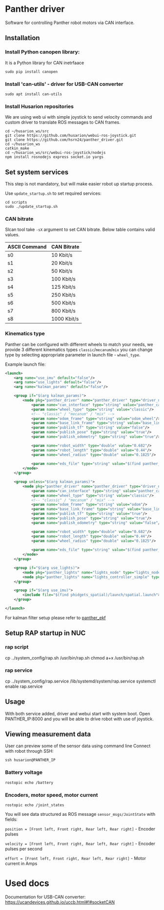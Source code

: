 # Panther driver

Software for controlling Panther robot motors via CAN interface.

## Installation

### Install Python canopen library:
It is a Python library for CAN inetrfaace

```
sudo pip install canopen
```

### Install 'can-utils' - driver for USB-CAN converter
```
sudo apt install can-utils
```

### Install Husarion repositories
We are using web ui with simple joystick to send velocity commands and custom driver to translate ROS messages to CAN frames.
```
cd ~/husarion_ws/src
git clone https://github.com/husarion/webui-ros-joystick.git
git clone https://github.com/hsrn24/panther_driver.git
cd ~/husarion_ws
catkin_make
cd ~/husarion_ws/src/webui-ros-joystick/nodejs
npm install rosnodejs express socket.io yargs
```

## Set system services
This step is not mandatory, but will make easier robot up startup process.

Use `update_startup.sh` to set required services:

```
cd scripts
sudo ./update_startup.sh
```

### CAN bitrate
Slcan tool take `-sX` argument to set CAN bitrate. Below table contains valid values.

| ASCII Command | CAN Bitrate |
| ---           | ---         |
| s0            | 10 Kbit/s   |
| s1            | 20 Kbit/s   |
| s2            | 50 Kbit/s   |
| s3            | 100 Kbit/s  |
| s4            | 125 Kbit/s  |
| s5            | 250 Kbit/s  |
| s6            | 500 Kbit/s  |
| s7            | 800 Kbit/s  |
| s8            | 1000 Kbit/s |

### Kinematics type

Panther can be configured with different wheels to match your needs, we provide 3 different kinematics types `classic`/`mecanum`/`mix` you can change type by selecting appropriate parameter in launch file - `wheel_type`. 

Example launch file: 

```xml
<launch>
    <arg name="use_imu" default="false"/>
    <arg name="use_lights" default="false"/>
    <arg name="kalman_params" default="false"/>

    <group if="$(arg kalman_params)">
        <node pkg="panther_driver" name="panther_driver" type="driver_node.py" output="screen" required="true">
            <param name="can_interface" type="string" value="panther_can"/>
            <param name="wheel_type" type="string" value="classic"/>
            <!-- "classic" / "mecanum" / "mix" -->
            <param name="odom_frame" type="string" value="odom_wheel"/>
            <param name="base_link_frame" type="string" value="base_link"/>
            <param name="publish_tf" type="string" value="false"/>
            <param name="publish_pose" type="string" value="true"/>
            <param name="publish_odometry" type="string" value="true"/>

            <param name="robot_width" type="double" value="0.682"/>
            <param name="robot_length" type="double" value="0.44"/>
            <param name="wheel_radius" type="double" value="0.1825"/>
        
            <param name="eds_file" type="string" value="$(find panther_driver)/params/roboteq_motor_controllers_v60.eds"/>
        </node>
    </group>

    <group unless="$(arg kalman_params)">
        <node pkg="panther_driver" name="panther_driver" type="driver_node.py" output="screen" required="true">
            <param name="can_interface" type="string" value="panther_can"/>
            <param name="wheel_type" type="string" value="classic"/>
            <!-- "classic" / "mecanum" / "mix" -->
            <param name="odom_frame" type="string" value="odom"/>
            <param name="base_link_frame" type="string" value="base_link"/>
            <param name="publish_tf" type="string" value="true"/>
            <param name="publish_pose" type="string" value="true"/>
            <param name="publish_odometry" type="string" value="false"/>

            <param name="robot_width" type="double" value="0.682"/>
            <param name="robot_length" type="double" value="0.44"/>
            <param name="wheel_radius" type="double" value="0.1825"/>
        
            <param name="eds_file" type="string" value="$(find panther_driver)/params/roboteq_motor_controllers_v60.eds"/>
        </node>
    </group>

    <group if="$(arg use_lights)">
        <node pkg="panther_lights" name="lights_node" type="lights_node"/>
        <node pkg="panther_lights" name="lights_controller_simple" type="lights_controller_simple"/>
    </group>

    <group if="$(arg use_imu)">
        <include file="$(find phidgets_spatial)/launch/spatial.launch"></include>
    </group>

</launch>
```

For kalman filter setup please refer to [panther_ekf](https://github.com/adamkrawczyk/panther_ekf)

## Setup RAP startup in NUC

### rap script
cp ../system_config/rap.sh  /usr/bin/rap.sh
chmod a+x /usr/bin/rap.sh
### rap service
cp ../system_config/rap.service /lib/systemd/system/rap.service
systemctl enable rap.service


## Usage
With both service added, driver and webui start with system boot.
Open PANTHER_IP:8000 and you will be able to drive robot with use of joystick.


## Viewing measurement data

User can preview some of the sensor data using command line
Connect with robot through SSH:

```
ssh husarion@PANTHER_IP
```

### Battery voltage
```
rostopic echo /battery
```

### Encoders, motor speed, motor current

```
rostopic echo /joint_states
```
You will see data structured as ROS message `sensor_msgs/JointState` with fields:

`position = [Front left, Front right, Rear left, Rear right]` - Encoder pulses

`velocity = [Front left, Front right, Rear left, Rear right]` - Encoder pulses per second

`effort = [Front left, Front right, Rear left, Rear right]` - Motor current in Amps

# Used docs
Documentation for USB-CAN converter:
https://ucandevices.github.io/uccb.html#!#socketCAN

